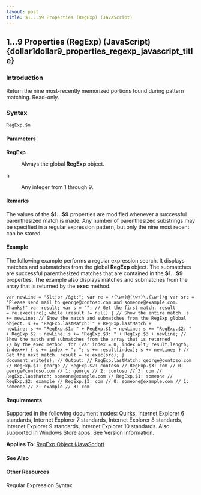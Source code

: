 ```yaml
---
layout: post
title: $1...$9 Properties (RegExp) (JavaScript)
---
```


## $1...$9 Properties (RegExp) (JavaScript) {dollar1dollar9_properties_regexp_javascript_title}

### Introduction 

 Return the nine most-recently memorized portions found during pattern matching. Read-only.

### Syntax 

```
RegExp.$n
```

#### Parameters 

<div id="sectionSection0" class="section" name="collapseableSection" style="" expanded="true">
  <dl class="authored">
    <dt>
      <b xmlns:util="util">RegExp</b>
    </dt>
    <dd>
      <p xmlns:util="util">
        Always the global <b>RegExp</b> object.
      </p>
    </dd>
    <dt>
      <span class="parameter" sdata="paramReference" xmlns:util="util">n</span>
    </dt>
    <dd>
      <p xmlns:util="util">
        Any integer from 1 through 9.
      </p>
    </dd>
  </dl>
</div>

#### Remarks 

<div id="languageReferenceRemarksSection" class="section" name="collapseableSection" style="">
  <p xmlns:util="util">
    The values of the <b>$1...$9</b> properties are modified whenever a successful parenthesized match is made. Any number of parenthesized substrings may be specified in a regular expression
    pattern, but only the nine most recent can be stored.
  </p>
</div>

#### Example 

<p xmlns:util="util">
  The following example performs a regular expression search. It displays matches and submatches from the global <b>RegExp</b> object. The submatches are successful parenthesized matches that are
  contained in the <b>$1&hellip;$9</b> properties. The example also displays matches and submatches from the array that is returned by the <b>exec</b> method.
</p>

```
var newLine = "&lt;br /&gt;"; var re = /(\w+)@(\w+)\.(\w+)/g var src = "Please send mail to george@contoso.com and someone@example.com. Thanks!" var result; var s = ""; // Get the first match. result
= re.exec(src); while (result != null) { // Show the entire match. s += newLine; // Show the match and submatches from the RegExp global object. s += "RegExp.lastMatch: " + RegExp.lastMatch +
newLine; s += "RegExp.$1: " + RegExp.$1 + newLine; s += "RegExp.$2: " + RegExp.$2 + newLine; s += "RegExp.$3: " + RegExp.$3 + newLine; // Show the match and submatches from the array that is returned
// by the exec method. for (var index = 0; index &lt; result.length; index++) { s += index + ": "; s += result[index]; s += newLine; } // Get the next match. result = re.exec(src); }
document.write(s); // Output: // RegExp.lastMatch: george@contoso.com // RegExp.$1: george // RegExp.$2: contoso // RegExp.$3: com // 0: george@contoso.com // 1: george // 2: contoso // 3: com //
RegExp.lastMatch: someone@example.com // RegExp.$1: someone // RegExp.$2: example // RegExp.$3: com // 0: someone@example.com // 1: someone // 2: example // 3: com
```

#### Requirements 

<div id="requirementsTitleSection" class="section" name="collapseableSection" style="">
  <p xmlns:util="util"></p>
  <p>
    Supported in the following document modes: Quirks, Internet Explorer 6 standards, Internet Explorer 7 standards, Internet Explorer 8 standards, Internet Explorer 9 standards, Internet Explorer 10
    standards. Also supported in Windows Store apps. See Version Information.
  </p>
  <p xmlns:util="util">
    <b>Applies To</b>: <span sdata="link"><a href="7f6b1073-8cbb-49ed-94b6-56833ba663c5.htm">RegExp Object (JavaScript)</a></span>
  </p>
</div>

#### See Also 

<div id="seeAlsoSection" class="section" name="collapseableSection" style="">
  <h4 class="subHeading">
    Other Resources
  </h4>
  <div class="seeAlsoStyle">
    <span sdata="link" xmlns:util="util">Regular Expression Syntax</span>
  </div>
</div>

